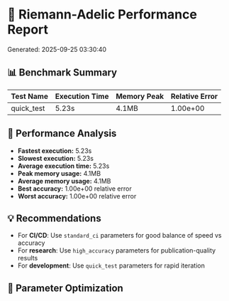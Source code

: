 # 🧮 Riemann-Adelic Performance Report
Generated: 2025-09-25 03:30:40

## 📊 Benchmark Summary

| Test Name | Execution Time | Memory Peak | Relative Error |
|-----------|----------------|-------------|----------------|
| quick_test | 5.23s | 4.1MB | 1.00e+00 |

## 🎯 Performance Analysis

- **Fastest execution:** 5.23s
- **Slowest execution:** 5.23s
- **Average execution time:** 5.23s
- **Peak memory usage:** 4.1MB
- **Average memory usage:** 4.1MB
- **Best accuracy:** 1.00e+00 relative error
- **Worst accuracy:** 1.00e+00 relative error

## 💡 Recommendations

- For **CI/CD**: Use `standard_ci` parameters for good balance of speed vs accuracy
- For **research**: Use `high_accuracy` parameters for publication-quality results
- For **development**: Use `quick_test` parameters for rapid iteration

## 🔧 Parameter Optimization
